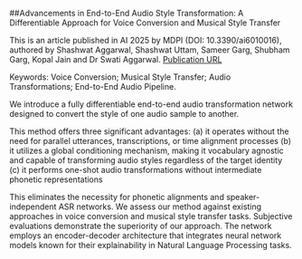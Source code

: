 ##Advancements in End-to-End Audio Style Transformation: A Differentiable Approach for Voice Conversion and Musical Style Transfer

This is an article published in AI 2025 by MDPI (DOI: 10.3390/ai6010016), authored by Shashwat Aggarwal, Shashwat Uttam, Sameer Garg, Shubham Garg, Kopal Jain and Dr Swati Aggarwal. [Publication URL](https://www.mdpi.com/2673-2688/6/1/16)

Keywords: Voice Conversion; Musical Style Transfer; Audio Transformations; End-to-End Audio Pipeline.

We introduce a fully differentiable end-to-end audio transformation network designed to convert the style of one audio sample to another. 

This method offers three significant advantages: 
(a) it operates without the need for parallel utterances, transcriptions, or time alignment processes
(b) it utilizes a global conditioning mechanism, making it vocabulary agnostic and capable of transforming audio styles regardless of the target identity
(c) it performs one-shot audio transformations without intermediate phonetic representations

This eliminates the necessity for phonetic alignments and speaker-independent ASR networks. 
We assess our method against existing approaches in voice conversion and musical style transfer tasks. Subjective evaluations demonstrate the superiority of our approach. 
The network employs an encoder-decoder architecture that integrates neural network models known for their explainability in Natural Language Processing tasks.
